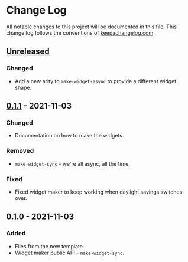 # Change Log
All notable changes to this project will be documented in this file. This change log follows the conventions of [keepachangelog.com](http://keepachangelog.com/).

## [Unreleased]
### Changed
- Add a new arity to `make-widget-async` to provide a different widget shape.

## [0.1.1] - 2021-11-03
### Changed
- Documentation on how to make the widgets.

### Removed
- `make-widget-sync` - we're all async, all the time.

### Fixed
- Fixed widget maker to keep working when daylight savings switches over.

## 0.1.0 - 2021-11-03
### Added
- Files from the new template.
- Widget maker public API - `make-widget-sync`.

[Unreleased]: https://github.com/integration/clj_utils/compare/0.1.1...HEAD
[0.1.1]: https://github.com/integration/clj_utils/compare/0.1.0...0.1.1
